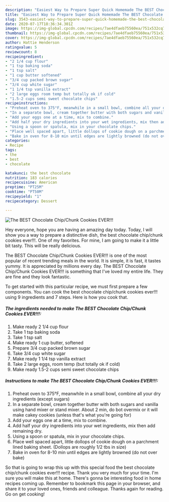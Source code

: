 ```yaml
---
description: "Easiest Way to Prepare Super Quick Homemade The BEST Chocolate Chip/Chunk Cookies EVER!!!"
title: "Easiest Way to Prepare Super Quick Homemade The BEST Chocolate Chip/Chunk Cookies EVER!!!"
slug: 3543-easiest-way-to-prepare-super-quick-homemade-the-best-chocolate-chip-chunk-cookies-ever
date: 2020-07-17T18:36:34.301Z
image: https://img-global.cpcdn.com/recipes/7ae4dfaeb75560ea/751x532cq70/the-best-chocolate-chipchunk-cookies-ever-recipe-main-photo.jpg
thumbnail: https://img-global.cpcdn.com/recipes/7ae4dfaeb75560ea/751x532cq70/the-best-chocolate-chipchunk-cookies-ever-recipe-main-photo.jpg
cover: https://img-global.cpcdn.com/recipes/7ae4dfaeb75560ea/751x532cq70/the-best-chocolate-chipchunk-cookies-ever-recipe-main-photo.jpg
author: Hattie Henderson
ratingvalue: 5
reviewcount: 8
recipeingredient:
- "2 1/4 cup flour"
- "1 tsp baking soda"
- "1 tsp salt"
- "1 cup butter softened"
- "3/4 cup packed brown sugar"
- "3/4 cup white sugar"
- "1 1/4 tsp vanilla extract"
- "2 large eggs room temp but totally ok if cold"
- "1.5-2 cups semi sweet chocolate chips"
recipeinstructions:
- "Preheat oven to 375°F, meanwhile in a small bowl, combine all your dry ingredients (except sugars)"
- "In a separate bowl, cream together butter with both sugars and vanilla using hand mixer or stand mixer. About 2 min, do bot overmix or it will make cakey cookies (unless that&#39;s what you&#39;re going for)"
- "Add your eggs one at a time, mix to combine."
- "Add half your dry ingredients into your wet ingredients, mix then add remaining dry."
- "Using a spoon or spatula, mix in your chocolate chips."
- "Place well spaced apart, little dollops of cookie dough on a parchment lined baking sheet. (Dollops are roughly 1/2 tbs in size)"
- "Bake in oven for 8-10 min until edges are lightly browned (do not over bake)"
categories:
- Recipe
tags:
- the
- best
- chocolate

katakunci: the best chocolate 
nutrition: 183 calories
recipecuisine: American
preptime: "PT25M"
cooktime: "PT50M"
recipeyield: "1"
recipecategory: Dessert

---
```



![The BEST Chocolate Chip/Chunk Cookies EVER!!!](https://img-global.cpcdn.com/recipes/7ae4dfaeb75560ea/751x532cq70/the-best-chocolate-chipchunk-cookies-ever-recipe-main-photo.jpg)

Hey everyone, hope you are having an amazing day today. Today, I will show you a way to prepare a distinctive dish, the best chocolate chip/chunk cookies ever!!!. One of my favorites. For mine, I am going to make it a little bit tasty. This will be really delicious.



The BEST Chocolate Chip/Chunk Cookies EVER!!! is one of the most popular of recent trending meals in the world. It is simple, it is fast, it tastes yummy. It is appreciated by millions every day. The BEST Chocolate Chip/Chunk Cookies EVER!!! is something that I've loved my entire life. They are fine and they look fantastic.


To get started with this particular recipe, we must first prepare a few components. You can cook the best chocolate chip/chunk cookies ever!!! using 9 ingredients and 7 steps. Here is how you cook that.

<!--inarticleads1-->

##### The ingredients needed to make The BEST Chocolate Chip/Chunk Cookies EVER!!!:

1. Make ready 2 1/4 cup flour
1. Take 1 tsp baking soda
1. Take 1 tsp salt
1. Make ready 1 cup butter, softened
1. Prepare 3/4 cup packed brown sugar
1. Take 3/4 cup white sugar
1. Make ready 1 1/4 tsp vanilla extract
1. Take 2 large eggs, room temp (but totally ok if cold)
1. Make ready 1.5-2 cups semi sweet chocolate chips




<!--inarticleads2-->

##### Instructions to make The BEST Chocolate Chip/Chunk Cookies EVER!!!:

1. Preheat oven to 375°F, meanwhile in a small bowl, combine all your dry ingredients (except sugars)
1. In a separate bowl, cream together butter with both sugars and vanilla using hand mixer or stand mixer. About 2 min, do bot overmix or it will make cakey cookies (unless that&#39;s what you&#39;re going for)
1. Add your eggs one at a time, mix to combine.
1. Add half your dry ingredients into your wet ingredients, mix then add remaining dry.
1. Using a spoon or spatula, mix in your chocolate chips.
1. Place well spaced apart, little dollops of cookie dough on a parchment lined baking sheet. (Dollops are roughly 1/2 tbs in size)
1. Bake in oven for 8-10 min until edges are lightly browned (do not over bake)




So that is going to wrap this up with this special food the best chocolate chip/chunk cookies ever!!! recipe. Thank you very much for your time. I'm sure you will make this at home. There's gonna be interesting food in home recipes coming up. Remember to bookmark this page in your browser, and share it to your loved ones, friends and colleague. Thanks again for reading. Go on get cooking!
